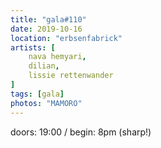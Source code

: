```yaml
---
title: "gala#110"
date: 2019-10-16
location: "erbsenfabrick"
artists: [
    nava hemyari,
    dilian,
    lissie rettenwander
]
tags: [gala]
photos: "MAMORO"
---
```

doors: 19:00 / begin: 8pm (sharp!)  
